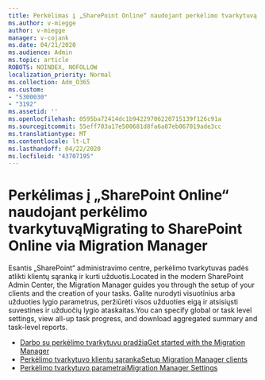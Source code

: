 ```yaml
---
title: Perkėlimas į „SharePoint Online“ naudojant perkėlimo tvarkytuvą
ms.author: v-miegge
author: v-miegge
manager: v-cojank
ms.date: 04/21/2020
ms.audience: Admin
ms.topic: article
ROBOTS: NOINDEX, NOFOLLOW
localization_priority: Normal
ms.collection: Adm_O365
ms.custom:
- "5300030"
- "3192"
ms.assetid: ''
ms.openlocfilehash: 0595ba72414dc1b94229706220715139f126c91a
ms.sourcegitcommit: 55eff703a17e500681d8fa6a87eb067019ade3cc
ms.translationtype: MT
ms.contentlocale: lt-LT
ms.lasthandoff: 04/22/2020
ms.locfileid: "43707195"
---
```

# <a name="migrating-to-sharepoint-online-via-migration-manager"></a><span data-ttu-id="4f11d-102">Perkėlimas į „SharePoint Online“ naudojant perkėlimo tvarkytuvą</span><span class="sxs-lookup"><span data-stu-id="4f11d-102">Migrating to SharePoint Online via Migration Manager</span></span>

<span data-ttu-id="4f11d-103">Esantis „SharePoint“ administravimo centre, perkėlimo tvarkytuvas padės atlikti klientų sąranką ir kurti užduotis.</span><span class="sxs-lookup"><span data-stu-id="4f11d-103">Located in the modern SharePoint Admin Center, the Migration Manager guides you through the setup of your clients and the creation of your tasks.</span></span> <span data-ttu-id="4f11d-104">Galite nurodyti visuotinius arba užduoties lygio parametrus, peržiūrėti visos užduoties eigą ir atsisiųsti suvestines ir užduočių lygio ataskaitas.</span><span class="sxs-lookup"><span data-stu-id="4f11d-104">You can specify global or task level settings, view all-up task progress, and download aggregated summary and task-level reports.</span></span>

* [<span data-ttu-id="4f11d-105">Darbo su perkėlimo tvarkytuvu pradžia</span><span class="sxs-lookup"><span data-stu-id="4f11d-105">Get started with the Migration Manager</span></span>](https://docs.microsoft.com/sharepointmigration/mm-get-started)
* [<span data-ttu-id="4f11d-106">Perkėlimo tvarkytuvo klientų sąranka</span><span class="sxs-lookup"><span data-stu-id="4f11d-106">Setup Migration Manager clients</span></span>](https://docs.microsoft.com/sharepointmigration/mm-setup-clients)
* [<span data-ttu-id="4f11d-107">Perkėlimo tvarkytuvo parametrai</span><span class="sxs-lookup"><span data-stu-id="4f11d-107">Migration Manager Settings</span></span>](https://docs.microsoft.com/sharepointmigration/mm-settings)